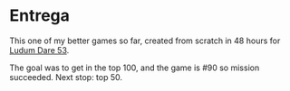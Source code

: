 # Entrega
This one of my better games so far, created from scratch in 48 hours for [Ludum Dare 53](https://ldjam.com/events/ludum-dare/53/entrega).

The goal was to get in the top 100, and the game is #90 so mission succeeded.
Next stop: top 50.
